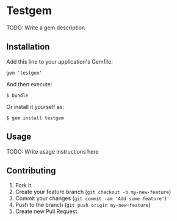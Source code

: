 # Testgem

TODO: Write a gem description

## Installation

Add this line to your application's Gemfile:

    gem 'testgem'

And then execute:

    $ bundle

Or install it yourself as:

    $ gem install testgem

## Usage

TODO: Write usage instructions here

## Contributing

1. Fork it
2. Create your feature branch (`git checkout -b my-new-feature`)
3. Commit your changes (`git commit -am 'Add some feature'`)
4. Push to the branch (`git push origin my-new-feature`)
5. Create new Pull Request
